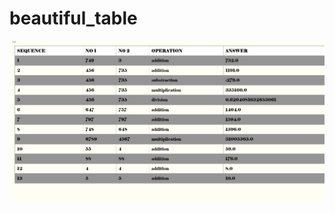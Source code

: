 # beautiful_table

<img src="https://github.com/brahma0210/beautiful_table/blob/master/tables.jpg">
